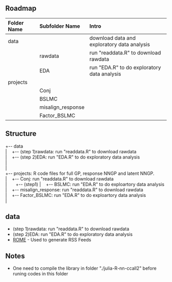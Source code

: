 


Roadmap
---------
|Folder Name |Subfolder Name |     Intro            |
|:------ |:------ |:----------- |
|data|       | download data and exploratory data analysis|
|    |rawdata| run "readdata.R" to download rawdata|
|    |EDA| run "EDA.R" to do exploratory data analysis|
|projects|       |                                    |
|    | Conj | |
|    | BSLMC | |
|    | misalign_response | |
|    | Factor_BSLMC | |



Structure
------------------
+-- data<br />
|   &nbsp;&nbsp;       +-- (step 1)rawdata: run "readdata.R" to download rawdata <br />
|   &nbsp;&nbsp;       +-- (step 2)EDA: run "EDA.R" to do exploratory data analysis <br />
|    &nbsp; &nbsp;  &nbsp;   &nbsp;         
|<br />
+-- projects: R code files for full GP, response NNGP and latent NNGP.<br />
|   &nbsp;&nbsp;       +-- Conj: run "readdata.R" to download rawdata <br />
|   &nbsp;&nbsp; &nbsp;&nbsp; +-- (step1)
|   &nbsp;&nbsp;       +-- BSLMC: run "EDA.R" to do exploartory data analysis <br />
|   &nbsp;&nbsp;       +-- misalign_response: run "readdata.R" to download rawdata <br />
|   &nbsp;&nbsp;       +-- Factor_BSLMC: run "EDA.R" to do exploartory data analysis <br />
|<br />

## data
* (step 1)rawdata: run "readdata.R" to download rawdata
* (step 2)EDA: run "EDA.R" to do exploratory data analysis
* [ROME](https://rometools.github.io/rome/) - Used to generate RSS Feeds


Notes
---------
* One need to compile the library in folder "./julia-R-nn-ccall2" before runing codes in this folder




